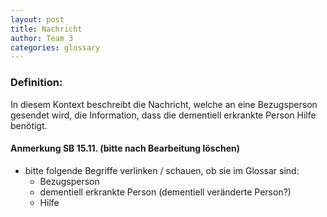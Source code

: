 ```yaml
---
layout: post
title: Nachricht
author: Team 3
categories: glossary
---
```

### Definition:

In diesem Kontext beschreibt die Nachricht, welche an eine Bezugsperson gesendet wird, die Information, dass die dementiell erkrankte Person Hilfe benötigt.

#### Anmerkung SB 15.11. (bitte nach Bearbeitung löschen)
* bitte folgende Begriffe verlinken / schauen, ob sie im Glossar sind: 
    * Bezugsperson
    * dementiell erkrankte Person (dementiell veränderte Person?)
    * Hilfe